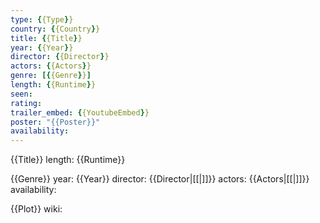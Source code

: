 ```yaml
---
type: {{Type}}
country: {{Country}}
title: {{Title}}
year: {{Year}}
director: {{Director}}
actors: {{Actors}}
genre: [{{Genre}}]
length: {{Runtime}}
seen:
rating: 
trailer_embed: {{YoutubeEmbed}}
poster: "{{Poster}}"
availability:
---
```


{{Title}}
length: {{Runtime}}


{{Genre}}
year: {{Year}}
director: {{Director|[[|]]}}
actors: {{Actors|[[|]]}}
availability:

{{Plot}}
wiki: 